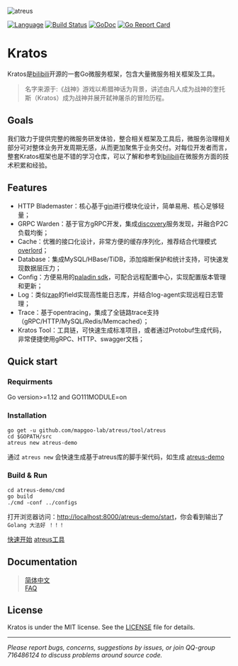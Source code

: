 ![atreus](doc/img/atreus3.png)

[![Language](https://img.shields.io/badge/Language-Go-blue.svg)](https://golang.org/)
[![Build Status](https://travis-ci.org/bilibili/atreus.svg?branch=master)](https://travis-ci.org/bilibili/atreus)
[![GoDoc](https://godoc.org/github.com/mapgoo-lab/atreus?status.svg)](https://godoc.org/github.com/mapgoo-lab/atreus)
[![Go Report Card](https://goreportcard.com/badge/github.com/mapgoo-lab/atreus)](https://goreportcard.com/report/github.com/mapgoo-lab/atreus)

# Kratos

Kratos是[bilibili](https://www.bilibili.com)开源的一套Go微服务框架，包含大量微服务相关框架及工具。  

> 名字来源于:《战神》游戏以希腊神话为背景，讲述由凡人成为战神的奎托斯（Kratos）成为战神并展开弑神屠杀的冒险历程。

## Goals

我们致力于提供完整的微服务研发体验，整合相关框架及工具后，微服务治理相关部分可对整体业务开发周期无感，从而更加聚焦于业务交付。对每位开发者而言，整套Kratos框架也是不错的学习仓库，可以了解和参考到[bilibili](https://www.bilibili.com)在微服务方面的技术积累和经验。

## Features
* HTTP Blademaster：核心基于[gin](https://github.com/gin-gonic/gin)进行模块化设计，简单易用、核心足够轻量；
* GRPC Warden：基于官方gRPC开发，集成[discovery](https://github.com/bilibili/discovery)服务发现，并融合P2C负载均衡；
* Cache：优雅的接口化设计，非常方便的缓存序列化，推荐结合代理模式[overlord](https://github.com/bilibili/overlord)；
* Database：集成MySQL/HBase/TiDB，添加熔断保护和统计支持，可快速发现数据层压力；
* Config：方便易用的[paladin sdk](doc/wiki-cn/config.md)，可配合远程配置中心，实现配置版本管理和更新；
* Log：类似[zap](https://github.com/uber-go/zap)的field实现高性能日志库，并结合log-agent实现远程日志管理；
* Trace：基于opentracing，集成了全链路trace支持（gRPC/HTTP/MySQL/Redis/Memcached）；
* Kratos Tool：工具链，可快速生成标准项目，或者通过Protobuf生成代码，非常便捷使用gRPC、HTTP、swagger文档；

## Quick start

### Requirments

Go version>=1.12 and GO111MODULE=on

### Installation
```shell
go get -u github.com/mapgoo-lab/atreus/tool/atreus
cd $GOPATH/src
atreus new atreus-demo
```

通过 `atreus new` 会快速生成基于atreus库的脚手架代码，如生成 [atreus-demo](https://github.com/mapgoo-lab/atreus-demo) 

### Build & Run

```shell
cd atreus-demo/cmd
go build
./cmd -conf ../configs
```

打开浏览器访问：[http://localhost:8000/atreus-demo/start](http://localhost:8000/atreus-demo/start)，你会看到输出了`Golang 大法好 ！！！`

[快速开始](doc/wiki-cn/quickstart.md)  [atreus工具](doc/wiki-cn/atreus-tool.md)

## Documentation

> [简体中文](doc/wiki-cn/summary.md)  
> [FAQ](doc/wiki-cn/FAQ.md)  

## License
Kratos is under the MIT license. See the [LICENSE](./LICENSE) file for details.

-------------

*Please report bugs, concerns, suggestions by issues, or join QQ-group 716486124 to discuss problems around source code.*
